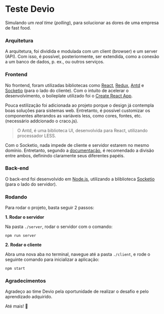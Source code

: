 # Teste Devio

Simulando um *real time* (*polling*), para solucionar as dores de uma empresa de fast food.

### Arquitetura

A arquitetura, foi dividida e modulada com um client (browser) e um server (API). Com isso, é possível, posteriormente, ser extendida, como a conexão a um banco de dados, p. ex., ou outros serviços.

### Frontend

No frontend, foram utilizadas bibliotecas como [React](https://pt-br.reactjs.org/), [Redux](https://redux.js.org/), [Antd](https://ant.design/) e [Socketio](https://socket.io/docs/v4/server-api/) (para o lado do cliente). Com o intuito de acelerar o desenvolvimento, o boileplate utilizado foi o [Create React App](https://create-react-app.dev/).

Pouca estilização foi adicionada ao projeto porque o design já contempla boas soluções para sistemas web. Entretanto, é possível customizar os componentes alterandos as variáveis less, como cores, fontes, etc. (necessário addcionado o craco.js).

> O Antd, é uma biblioteca UI, desenvolvida para React, utilizando processador LESS.

Com o Socketio, nada impede de cliente e servidor estarem no mesmo domínio. Entretanto, segundo a [documentação](https://socket.io/docs/v4/#What-Socket-IO-is), é recomendado a divisão entre ambos, definindo claramente seus diferentes papéis.

### Back-end

O back-end foi desenvolvido em [Node.js](https://nodejs.org/en/), utilizando a bliblioteca [Socketio](https://socket.io/docs/v4/client-api/) (para o lado do servidor).

### Rodando

Para rodar o projeto, basta seguir 2 passos:

**1. Rodar o servidor**

Na pasta `./server`, rodar o servidor com o comando:

```shell
npm run server
```

**2. Rodar o cliente**

Abra uma nova aba no terminal, navegue até a pasta `./client`, e rode o seguinte comando para inicializar a aplicação:

```shell
npm start
```

### Agradecimentos

Agradeço ao time Devio pela oportunidade de realizar o desafio e pelo aprendizado adquirido.

Até mais! 👋
